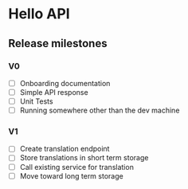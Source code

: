 # Hello API

## Release milestones

### V0
- [ ] Onboarding documentation
- [ ] Simple API response
- [ ] Unit Tests
- [ ] Running somewhere other than the dev machine

### V1
- [ ] Create translation endpoint
- [ ] Store translations in short term storage
- [ ] Call existing service for translation
- [ ] Move toward long term storage 

